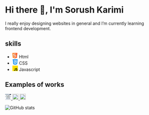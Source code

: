 # Hi there 👋, I'm Sorush Karimi
I really enjoy designing websites in general and I’m currently learning frontend development.

## skills
* <img src='https://github.com/soroushmdn/soroushmdn/blob/main/html.png' height='18' width='18'> Html
* <img src='https://github.com/soroushmdn/soroushmdn/blob/main/css-3.png' height='18' width='18'> CSS
* <img src='https://github.com/soroushmdn/soroushmdn/blob/main/js.png' height='18' width='18'>  Javascript 

## Examples of works
 <a href="https://soroushmdn.github.io/portfolio/" target="_blank">
  <img src='https://github.com/soroushmdn/soroushmdn/blob/main/_D__Web20project_BackPack_index.html.png' height='20' width='20'>
 </a>
 
  <a href="https://soroushmdn.github.io/portfolio/" target="_blank">
  <img src='' height='20' width='20'>
 </a>
 
  <a href="https://soroushmdn.github.io/portfolio/" target="_blank">
  <img src='' height='20' width='20'>
 </a>



![GitHub stats](https://github-readme-stats.vercel.app/api?username=soroushmdn&show_icons=true)  


